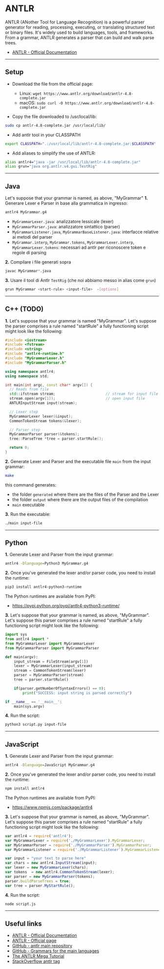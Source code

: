 # ANTLR 
ANTLR (ANother Tool for Language Recognition) is a powerful parser generator for reading, processing, executing, or translating structured text or binary files. It's widely used to build languages, tools, and frameworks. From a grammar, ANTLR generates a parser that can build and walk parse trees.
* [ANTLR - Official Documentation](https://github.com/antlr/antlr4/blob/master/doc/index.md)

---
## Setup
* Download the file from the official page:
    * Linux: `wget https://www.antlr.org/download/antlr-4.8-complete.jar`
    * macOS: `sudo curl -O https://www.antlr.org/download/antlr-4.8-complete.jar`

* Copy the file downloaded to /usr/local/lib:
```bash
sudo cp antlr-4.8-complete.jar /usr/local/lib/
```

* Add antlr tool in your CLASSPATH
```bash
export CLASSPATH=".:/usr/local/lib/antlr-4.8-complete.jar:$CLASSPATH"
```

* Add aliases to simplify the use of ANTLR:
```bash
alias antlr4="java -jar /usr/local/lib/antlr-4.8-complete.jar"
alias grun="java org.antlr.v4.gui.TestRig"
```

---
## Java
Let's suppose that your grammar is named, as above, "MyGrammar"
**1.** Generare Lexer e Parser in base alla grammatica in ingresso:
```bash
antlr4 MyGrammar.g4
```

* `MyGrammarLexer.java`: analizzatore lessicale (lexer)
* `MyGrammarParser.java`: analizzatore sintattico (parser)
* `MyGrammarListener.java`, `MyGrammarBaseListener.java`: interfacce relative ai metodi del parser 
* `MyGrammar.interp`, `MyGrammar.tokens`, `MyGrammarLexer.interp`, `MyGrammarLexer.tokens`: necessari ad antlr per riconoscere token e regole di parsing

**2.** Compilare i file generati sopra
```bash
javac MyGrammar*.java
```

**3.** Usare il tool di Antlr ```TestRig``` (che noi abbiamo messo in alias come ```grun```)
```bash
grun MyGrammar <start-rule> <input-file>  -[options]
```

---
## C++ (TODO)
**1.** Let's suppose that your grammar is named "MyGrammar". Let's suppose the parser comprises a rule named "startRule" a fully functioning script might look like the following: 
```c++
#include <iostream>
#include <fstream>
#include <string>
#include "antlr4-runtime.h"
#include "MyGrammarLexer.h"
#include "MyGrammarParser.h"

using namespace antlr4;
using namespace std;

int main(int argc, const char* argv[]) {
  // Reads from file
  std::ifstream stream;                       // stream for input file
  stream.open(argv[1]);                       // open input file
  ANTLRInputStream input(stream);

  // Lexer step
  MyGrammarLexer lexer(&input);
  CommonTokenStream tokens(&lexer);

  // Parser step
  MyGrammarParser parser(&tokens);
  tree::ParseTree *tree = parser.startRule();

  return 0;
}
```

**2.** Generate Lexer and Parser and the executable file `main` from the input grammar:
```bash
make
```
this command generates: 
* the folder `generated` where there are the files of the Parser and the Lexer 
* the folder `output` where there are the output files of the compilation 
* `main` executable

**3.** Run the executable:
```bash
./main input-file
```

---
## Python

**1.** Generate Lexer and Parser from the input grammar:
```bash
antlr4 -Dlanguage=Python3 MyGrammar.g4
```

**2.** Once you've generated the lexer and/or parser code, you need to install the runtime:
```bash
pip3 install antlr4-python3-runtime
```
The Python runtimes are available from PyPI:

* https://pypi.python.org/pypi/antlr4-python3-runtime/

**3.** Let's suppose that your grammar is named, as above, "MyGrammar". Let's suppose this parser comprises a rule named "startRule" a fully functioning script might look like the following:

```python
import sys
from antlr4 import *
from MyGrammarLexer import MyGrammarLexer
from MyGrammarParser import MyGrammarParser

def main(argv):
    input_stream = FileStream(argv[1])
    lexer = MyGrammarLexer(input_stream)
    stream = CommonTokenStream(lexer)
    parser = MyGrammarParser(stream)
    tree = parser.startRule()

    if(parser.getNumberOfSyntaxErrors() == 0): 
        print("SUCCESS: input string is parsed correctly")

if __name__ == '__main__':
    main(sys.argv)
```

**4.** Run the script:
```bash
python3 script.py input-file
```

---
## JavaScript
**1.** Generate Lexer and Parser from the input grammar:
```bash
antlr4 -Dlanguage=JavaScript MyGrammar.g4
```

**2.** Once you've generated the lexer and/or parser code, you need to install the runtime:
```bash
npm install antlr4
```
The Python runtimes are available from PyPI:

* https://www.npmjs.com/package/antlr4

**3.** Let's suppose that your grammar is named, as above, "MyGrammar". Let's suppose this parser comprises a rule named "startRule" a fully functioning script might look like the following:

```javascript
var antlr4 = require('antlr4');
var MyGrammarLexer = require('./MyGrammarLexer').MyGrammarLexer;
var MyGrammarParser = require('./MyGrammarParser').MyGrammarParser;
var MyGrammarListener = require('./MyGrammarListener').MyGrammarListener;

var input = "your text to parse here"
var chars = new antlr4.InputStream(input);
var lexer = new MyGrammarLexer(chars);
var tokens  = new antlr4.CommonTokenStream(lexer);
var parser = new MyGrammarParser(tokens);
parser.buildParseTrees = true;
var tree = parser.MyStartRule();
```

**4.** Run the script:
```bash
node script.js
```

---
## Useful links
* [ANTLR - Official Documentation](https://github.com/antlr/antlr4/blob/master/doc/index.md)
* [ANTLR - Official page](https://www.antlr.org)
* [GitHub - antlr main repository](https://github.com/antlr/antlr4)
* [GitHub - Grammars for the main languages](https://github.com/antlr/grammars-v4)
* [The ANTLR Mega Tutorial](https://tomassetti.me/antlr-mega-tutorial/)
* [StackOverflow antlr tag](https://stackoverflow.com/questions/tagged/antlr)
